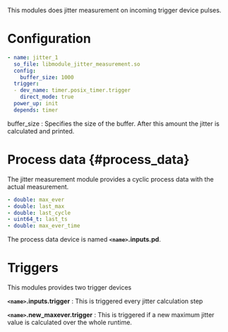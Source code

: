 This modules does jitter measurement on incoming trigger device pulses.

# Configuration

```yaml
- name: jitter_1
  so_file: libmodule_jitter_measurement.so
  config:
    buffer_size: 1000
  trigger:
  - dev_name: timer.posix_timer.trigger
    direct_mode: true
  power_up: init
  depends: timer
```

buffer_size
:   Specifies the size of the buffer. After this amount the jitter is
    calculated and printed.

# Process data {#process_data}

The jitter measurement module provides a cyclic process data with the
actual measurement.

```yaml
- double: max_ever
- double: last_max
- double: last_cycle
- uint64_t: last_ts
- double: max_ever_time
```

The process data device is named **`<name>`.inputs.pd**.

# Triggers

This modules provides two trigger devices

**`<name>`.inputs.trigger**
:   This is triggered every jitter calculation step

**`<name>`.new_maxever.trigger**
:   This is triggered if a new maximum jitter value is calculated over
    the whole runtime.

